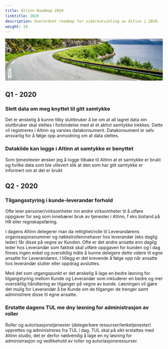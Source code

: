 ```yaml
---
title: Altinn Roadmap 2020
linktitle: 2020
description: Overordnet roadmap for videreutvikling av Altinn i 2020.
weight: 10
---
```


![Vei i Brønnøysund](../vei-i-brønnøysund.jpg)

## Q1 - 2020
### Slett data om meg knyttet til gitt samtykke
Det er ønskelig å kunne tilby sluttbruker å be om at all lagret data om sluttbruker skal slettes i forbindelse med at et aktivt samtykke trekkes. Dette vil registreres i Altinn og varsles datakonsument. Datakonsument er selv ansvarlig for å følge opp anmodning om at data slettes. 
### Datakilde kan logge i Altinn at samtykke er benyttet
Som tjenesteeier ønsker jeg å logge tilbake til Altinn at et samtykke er brukt og hvilke data som ble utlevert slik at den som har gitt samtykke er informert om at det er brukt

## Q2 - 2020
### Tilgangsstyring i kunde-leverandør forhold
Ofte leier personer/virksomheter inn andre virksomheter til å utføre oppgaver for seg som innebærer bruk av tjenester i Altinn, f eks bistand på HR eller regnskapsføring.

I dagens Altinn delegerer man da rettighet/rolle til Leverandørens organisasjonsnummer og nøkkelrolleinnehaver hos leverandør (eks daglig leder) får disse på vegne av Kunden. Ofte er det andre ansatte enn daglig leder hos Leverandør som faktisk skal utføre oppgaven for kunden og i dag finnes ingen enkel og oversiktlig måte å kunne delegere dette videre til egne ansatte for Leverandøren. I tillegg er det krevende å følge opp når ansatte hos leverandør slutter eller oppdrag avsluttes.

Med det som utgangspunkt er det ønskelig å lage en bedre løsning for tilgangstyring mellom Kunde og Leverandør som inkluderer en bedre og mer oversiktlig håndtering av tilganger på vegne av kunde. Løsningen vil gjøre det mulig for Leverandør å be Kunde om de tilganger de trenger samt administrere disse til egne ansatte. 

### Erstatte dagens TUL me dny løsning for administrasjon av roller
Roller og autorisasjonstjenester (delegerbare ressurser/lenketjenester) opprettes og administreres fra TUL i dag. TUL skal på sikt erstattes med Altinn studio, det er derfor nødvendig å lage en ny løsning for administrasjon og vedlikehold av roller og autoriasjonsressurser.
